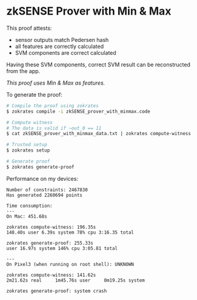 # zkSENSE Prover with Min & Max

This proof attests:

 - sensor outputs match Pedersen hash
 - all features are correctly calculated 
 - SVM components are correct calculated
 
Having these SVM components, correct SVM result can be reconstructed from the app. 

*This proof uses Min & Max as features.*

To generate the proof:
```sh
# Compile the proof using zokrates
$ zokrates compile -i zkSENSE_prover_with_minmax.code

# Compute witness 
# The data is valid if ~out_0 == 11
$ cat zkSENSE_prover_with_minmax_data.txt | zokrates compute-witness

# Trusted setup
$ zokrates setup

# Generate proof
$ zokrates generate-proof
```


Performance on my devices:

```
Number of constraints: 2467830
Has generated 2260694 points

Time consumption:
---
On Mac: 451.68s

zokrates compute-witness: 196.35s
148.40s user 6.39s system 78% cpu 3:16.35 total

zokrates generate-proof: 255.33s 
user 16.97s system 146% cpu 3:05.81 total

---
On Pixel3 (when running on root shell): UNKNOWN

zokrates compute-witness: 141.62s
2m21.62s real     1m45.76s user     0m19.25s system

zokrates generate-proof: system crash 
```